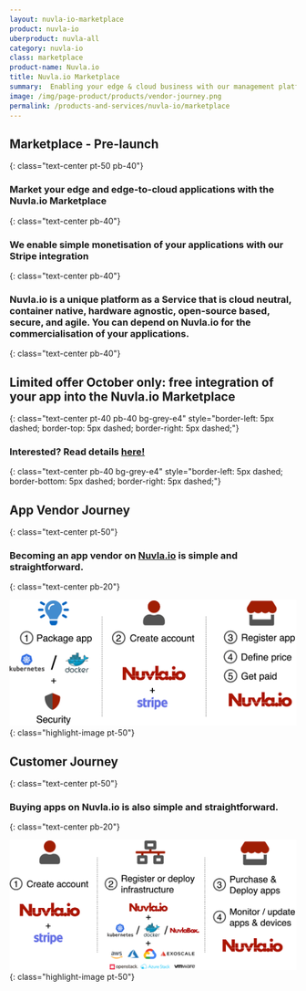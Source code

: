 ```yaml
---
layout: nuvla-io-marketplace
product: nuvla-io
uberproduct: nuvla-all
category: nuvla-io
class: marketplace
product-name: Nuvla.io
title: Nuvla.io Marketplace
summary:  Enabling your edge & cloud business with our management platform as a service.
image: /img/page-product/products/vendor-journey.png
permalink: /products-and-services/nuvla-io/marketplace
---
```


## Marketplace - Pre-launch
{: class="text-center pt-50 pb-40"}

### **Market your edge and edge-to-cloud applications with the Nuvla.io Marketplace**
{: class="text-center pb-40"}

### We enable simple monetisation of your applications with our Stripe integration
{: class="text-center pb-40"}


### Nuvla.io is a unique platform as a Service that is **cloud neutral**, **container native**, **hardware agnostic**, **open-source** based, **secure**, and **agile**. You can depend on Nuvla.io for the **commercialisation of your applications**.
{: class="text-center pb-40"}


## Limited offer October only: free integration of your app into the Nuvla.io Marketplace 
{: class="text-center pt-40 pb-40 bg-grey-e4" style="border-left: 5px dashed; border-top: 5px dashed; border-right: 5px dashed;"}
### Interested? Read details [here!](#integration)
{: class="text-center pb-40 bg-grey-e4" style="border-left: 5px dashed; border-bottom: 5px dashed; border-right: 5px dashed;"}

## App Vendor Journey
{: class="text-center pt-50"}

### Becoming an app vendor on [Nuvla.io](/products-and-services/nuvla-io/overview) is simple and straightforward.
{: class="text-center pb-20"}

![vendor journey](/img/page-product/products/vendor-journey.png)
{: class="highlight-image pt-50"}

## Customer Journey
{: class="text-center pt-50"}

### Buying apps on Nuvla.io is also simple and straightforward.
{: class="text-center pb-20"}

![customer journey](/img/page-product/products/customer-journey.png)
{: class="highlight-image pt-50"}
